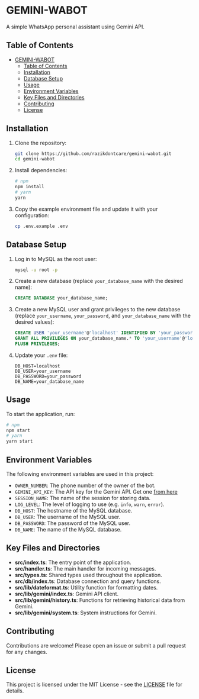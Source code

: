 # GEMINI-WABOT

A simple WhatsApp personal assistant using Gemini API.

## Table of Contents

- [GEMINI-WABOT](#gemini-wabot)
  - [Table of Contents](#table-of-contents)
  - [Installation](#installation)
  - [Database Setup](#database-setup)
  - [Usage](#usage)
  - [Environment Variables](#environment-variables)
  - [Key Files and Directories](#key-files-and-directories)
  - [Contributing](#contributing)
  - [License](#license)

## Installation

1. Clone the repository:
    ```sh
    git clone https://github.com/razikdontcare/gemini-wabot.git
    cd gemini-wabot
    ```

2. Install dependencies:
    ```sh
    # npm
    npm install
    # yarn
    yarn
    ```

3. Copy the example environment file and update it with your configuration:
    ```sh
    cp .env.example .env
    ```

## Database Setup

1. Log in to MySQL as the root user:
    ```sh
    mysql -u root -p
    ```

2. Create a new database (replace `your_database_name` with the desired name):
    ```sql
    CREATE DATABASE your_database_name;
    ```

3. Create a new MySQL user and grant privileges to the new database (replace `your_username`, `your_password`, and `your_database_name` with the desired values):
    ```sql
    CREATE USER 'your_username'@'localhost' IDENTIFIED BY 'your_password';
    GRANT ALL PRIVILEGES ON your_database_name.* TO 'your_username'@'localhost';
    FLUSH PRIVILEGES;
    ```

4. Update your `.env` file:
    ```plaintext
    DB_HOST=localhost
    DB_USER=your_username
    DB_PASSWORD=your_password
    DB_NAME=your_database_name
    ```

## Usage

To start the application, run:
```sh
# npm
npm start
# yarn
yarn start
```

## Environment Variables

The following environment variables are used in this project:
- `OWNER_NUMBER`: The phone number of the owner of the bot.
- `GEMINI_API_KEY`: The API key for the Gemini API. Get one [from here](https://aistudio.google.com/)
- `SESSION_NAME`: The name of the session for storing data.
- `LOG_LEVEL`: The level of logging to use (e.g. `info`, `warn`, `error`).
- `DB_HOST`: The hostname of the MySQL database.
- `DB_USER`: The username of the MySQL user.
- `DB_PASSWORD`: The password of the MySQL user.
- `DB_NAME`: The name of the MySQL database.

## Key Files and Directories

- **src/index.ts**: The entry point of the application.
- **src/handler.ts**: The main handler for incoming messages.
- **src/types.ts**: Shared types used throughout the application.
- **src/db/index.ts**: Database connection and query functions.
- **src/lib/dateformat.ts**: Utility function for formatting dates.
- **src/lib/gemini/index.ts**: Gemini API client.
- **src/lib/gemini/history.ts**: Functions for retrieving historical data from Gemini.
- **src/lib/gemini/system.ts**: System instructions for Gemini.

## Contributing

Contributions are welcome! Please open an issue or submit a pull request for any changes.

## License

This project is licensed under the MIT License - see the [LICENSE](LICENSE) file for details.
